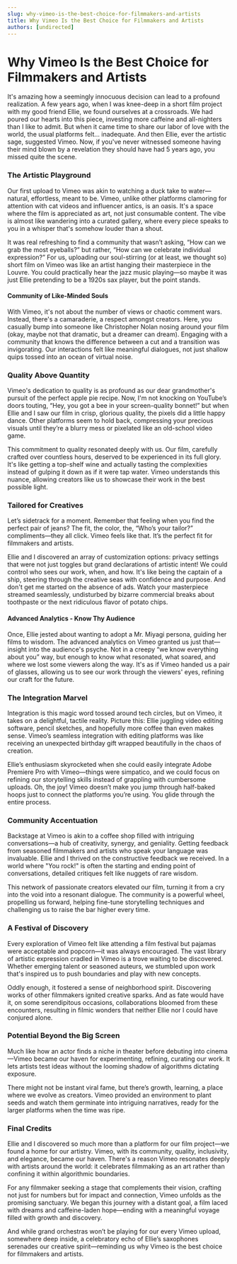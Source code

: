 ```yaml
---
slug: why-vimeo-is-the-best-choice-for-filmmakers-and-artists
title: Why Vimeo Is the Best Choice for Filmmakers and Artists
authors: [undirected]
---
```



# Why Vimeo Is the Best Choice for Filmmakers and Artists

It's amazing how a seemingly innocuous decision can lead to a profound realization. A few years ago, when I was knee-deep in a short film project with my good friend Ellie, we found ourselves at a crossroads. We had poured our hearts into this piece, investing more caffeine and all-nighters than I like to admit. But when it came time to share our labor of love with the world, the usual platforms felt... inadequate. And then Ellie, ever the artistic sage, suggested Vimeo. Now, if you've never witnessed someone having their mind blown by a revelation they should have had 5 years ago, you missed quite the scene.

### The Artistic Playground

Our first upload to Vimeo was akin to watching a duck take to water—natural, effortless, meant to be. Vimeo, unlike other platforms clamoring for attention with cat videos and influencer antics, is an oasis. It's a space where the film is appreciated as art, not just consumable content. The vibe is almost like wandering into a curated gallery, where every piece speaks to you in a whisper that's somehow louder than a shout.

It was real refreshing to find a community that wasn’t asking, “How can we grab the most eyeballs?” but rather, “How can we celebrate individual expression?” For us, uploading our soul-stirring (or at least, we thought so) short film on Vimeo was like an artist hanging their masterpiece in the Louvre. You could practically hear the jazz music playing—so maybe it was just Ellie pretending to be a 1920s sax player, but the point stands.

#### Community of Like-Minded Souls

With Vimeo, it's not about the number of views or chaotic comment wars. Instead, there's a camaraderie, a respect amongst creators. Here, you casually bump into someone like Christopher Nolan nosing around your film (okay, maybe not that dramatic, but a dreamer can dream). Engaging with a community that knows the difference between a cut and a transition was invigorating. Our interactions felt like meaningful dialogues, not just shallow quips tossed into an ocean of virtual noise.

### Quality Above Quantity

Vimeo's dedication to quality is as profound as our dear grandmother's pursuit of the perfect apple pie recipe. Now, I'm not knocking on YouTube’s doors touting, “Hey, you got a bee in your screen-quality bonnet!” but when Ellie and I saw our film in crisp, glorious quality, the pixels did a little happy dance. Other platforms seem to hold back, compressing your precious visuals until they’re a blurry mess or pixelated like an old-school video game.

This commitment to quality resonated deeply with us. Our film, carefully crafted over countless hours, deserved to be experienced in its full glory. It's like getting a top-shelf wine and actually tasting the complexities instead of gulping it down as if it were tap water. Vimeo understands this nuance, allowing creators like us to showcase their work in the best possible light.

### Tailored for Creatives

Let’s sidetrack for a moment. Remember that feeling when you find the perfect pair of jeans? The fit, the color, the, “Who’s your tailor?” compliments—they all click. Vimeo feels like that. It’s the perfect fit for filmmakers and artists.

Ellie and I discovered an array of customization options: privacy settings that were not just toggles but grand declarations of artistic intent! We could control who sees our work, when, and how. It's like being the captain of a ship, steering through the creative seas with confidence and purpose. And don't get me started on the absence of ads. Watch your masterpiece streamed seamlessly, undisturbed by bizarre commercial breaks about toothpaste or the next ridiculous flavor of potato chips.

#### Advanced Analytics - Know Thy Audience

Once, Ellie jested about wanting to adopt a Mr. Miyagi persona, guiding her films to wisdom. The advanced analytics on Vimeo granted us just that—insight into the audience's psyche. Not in a creepy “we know everything about you” way, but enough to know what resonated, what soared, and where we lost some viewers along the way. It's as if Vimeo handed us a pair of glasses, allowing us to see our work through the viewers' eyes, refining our craft for the future.

### The Integration Marvel

Integration is this magic word tossed around tech circles, but on Vimeo, it takes on a delightful, tactile reality. Picture this: Ellie juggling video editing software, pencil sketches, and hopefully more coffee than even makes sense. Vimeo’s seamless integration with editing platforms was like receiving an unexpected birthday gift wrapped beautifully in the chaos of creation. 

Ellie’s enthusiasm skyrocketed when she could easily integrate Adobe Premiere Pro with Vimeo—things were simpatico, and we could focus on refining our storytelling skills instead of grappling with cumbersome uploads. Oh, the joy! Vimeo doesn’t make you jump through half-baked hoops just to connect the platforms you’re using. You glide through the entire process.

### Community Accentuation

Backstage at Vimeo is akin to a coffee shop filled with intriguing conversations—a hub of creativity, synergy, and geniality. Getting feedback from seasoned filmmakers and artists who speak your language was invaluable. Ellie and I thrived on the constructive feedback we received. In a world where "You rock!" is often the starting and ending point of conversations, detailed critiques felt like nuggets of rare wisdom.

This network of passionate creators elevated our film, turning it from a cry into the void into a resonant dialogue. The community is a powerful wheel, propelling us forward, helping fine-tune storytelling techniques and challenging us to raise the bar higher every time.

### A Festival of Discovery

Every exploration of Vimeo felt like attending a film festival but pajamas were acceptable and popcorn—it was always encouraged. The vast library of artistic expression cradled in Vimeo is a trove waiting to be discovered. Whether emerging talent or seasoned auteurs, we stumbled upon work that's inspired us to push boundaries and play with new concepts.

Oddly enough, it fostered a sense of neighborhood spirit. Discovering works of other filmmakers ignited creative sparks. And as fate would have it, on some serendipitous occasions, collaborations bloomed from these encounters, resulting in filmic wonders that neither Ellie nor I could have conjured alone.

### Potential Beyond the Big Screen

Much like how an actor finds a niche in theater before debuting into cinema—Vimeo became our haven for experimenting, refining, curating our work. It lets artists test ideas without the looming shadow of algorithms dictating exposure.

There might not be instant viral fame, but there’s growth, learning, a place where we evolve as creators. Vimeo provided an environment to plant seeds and watch them germinate into intriguing narratives, ready for the larger platforms when the time was ripe.

### Final Credits

Ellie and I discovered so much more than a platform for our film project—we found a home for our artistry. Vimeo, with its community, quality, inclusivity, and elegance, became our haven. There's a reason Vimeo resonates deeply with artists around the world: it celebrates filmmaking as an art rather than confining it within algorithmic boundaries.

For any filmmaker seeking a stage that complements their vision, crafting not just for numbers but for impact and connection, Vimeo unfolds as the promising sanctuary. We began this journey with a distant goal, a film laced with dreams and caffeine-laden hope—ending with a meaningful voyage filled with growth and discovery.

And while grand orchestras won’t be playing for our every Vimeo upload, somewhere deep inside, a celebratory echo of Ellie’s saxophones serenades our creative spirit—reminding us why Vimeo is the best choice for filmmakers and artists.